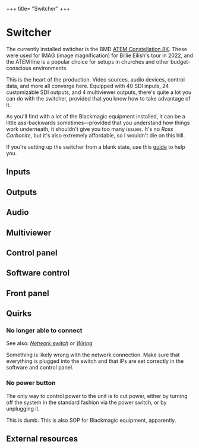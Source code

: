 +++
title= "Switcher"
+++

# Switcher

The currently installed switcher is the BMD [ATEM Constellation 8K](https://www.blackmagicdesign.com/products/atemconstellation8k/techspecs/W-APS-12). These were used for IMAG (image magnification) for Billie Eilish's tour in 2022, and the ATEM line is a popular choice for setups in churches and other budget-conscious environments.

This is the heart of the production. Video sources, audio devices, control data, and more all converge here. Equipped with 40 SDI inputs, 24 customizable SDI outputs, and 4 multiviewer outputs, there's quite a lot you can do with the switcher, provided that you know how to take advantage of it.

As you'll find with a lot of the Blackmagic equipment installed, it can be a little ass-backwards sometimes—provided that you understand how things work underneath, it shouldn't give you too many issues. It's no *Ross Carbonite*, but it's also extremely affordable, so I wouldn't die on this hill.

If you're setting up the switcher from a blank state, use this [guide](/prod/how/switcher-config) to help you.

## Inputs

## Outputs

## Audio

## Multiviewer

## Control panel

## Software control

## Front panel

## Quirks

### No longer able to connect

See also: [*Network switch*](/prod/hw/ancilliary/net) or [*Wiring*](/prod/hw/rack/wiring)

Something is likely wrong with the network connection. Make sure that everything is plugged into the switch and that IPs are set correctly in the software and control panel.

### No power button

The only way to control power to the unit is to cut power, either by turning off the system in the standard fashion via the power switch, or by unplugging it.

This is dumb. This is also SOP for Blackmagic equipment, apparently.

## External resources